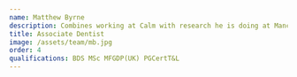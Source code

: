 ```yaml
---
name: Matthew Byrne
description: Combines working at Calm with research he is doing at Manchester University looking at how to measure quality in dental care.
title: Associate Dentist
image: /assets/team/mb.jpg
order: 4
qualifications: BDS MSc MFGDP(UK) PGCertT&L
---
```

